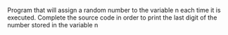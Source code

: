 Program that will assign a random number to the variable n each time it is executed. Complete the source code in order to print the last digit of the number stored in the variable n
